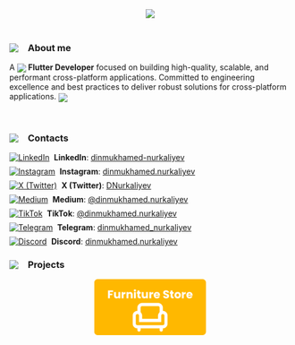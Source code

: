 <div align="center">
<img src="https://qrangers.com/wp-content/uploads/2021/09/Banner-Introduction-to-3D-Animation.png" />
</div>

<br>

<h3 style="display: flex; align-items: center;">
    <img src="https://em-content.zobj.net/source/animated-noto-color-emoji/427/writing-hand_270d-fe0f.gif" width="25" style="margin-right: 8px;"/>
    About me
</h3>

<p> A <img src="https://cdn.jsdelivr.net/gh/devicons/devicon/icons/flutter/flutter-original.svg" width="15" style="vertical-align: middle;"/> <strong>Flutter Developer</strong> focused on building high-quality, scalable, and performant cross-platform applications. Committed to engineering excellence and best practices to deliver robust solutions for cross-platform applications. <img src="https://user-images.githubusercontent.com/74038190/216655848-cf4d7bed-52aa-4740-8c67-1832472051ec.gif" width="50" style="vertical-align: middle;"/>
</p>

<br>

<h3 style="display: flex; align-items: center;">
    <img src="https://em-content.zobj.net/source/animated-noto-color-emoji/427/bell_1f514.gif" width="25" style="margin-right: 8px;"/>
    Contacts
</h3>

<div style="display: flex; align-items: center; margin-bottom: 8px;">
    <a href="https://www.linkedin.com/in/dinmukhamed-nurkaliyev-80b5a1326/" target="_blank"><img src="https://cdn3.iconfinder.com/data/icons/capsocial-round/500/linkedin-512.png" alt="LinkedIn" width="20" style="margin-right: 8px;"/></a>
    <strong>LinkedIn</strong>:&#160;<a href="https://www.linkedin.com/in/dinmukhamed-nurkaliyev-80b5a1326/">dinmukhamed-nurkaliyev</a>
</div>
<div style="display: flex; align-items: center; margin-bottom: 8px;">
    <a href="https://www.instagram.com/dinmukhamed.nurkaliyev/" target="_blank"><img src="https://cdn3.iconfinder.com/data/icons/2018-social-media-logotypes/1000/2018_social_media_popular_app_logo_instagram-512.png" alt="Instagram" width="20" style="margin-right: 8px;"/></a>
    <strong>Instagram</strong>:&#160;<a href="https://www.instagram.com/dinmukhamed.nurkaliyev/">dinmukhamed.nurkaliyev</a>
</div>
<div style="display: flex; align-items: center; margin-bottom: 8px;">
    <a href="https://x.com/DNurkaliyev" target="_blank"><img src="https://cdn3.iconfinder.com/data/icons/2018-social-media-logotypes/1000/2018_social_media_popular_app_logo_twitter-1024.png" alt="X (Twitter)" width="20" style="margin-right: 8px;"/></a>
    <strong>X (Twitter)</strong>:&#160;<a href="https://x.com/DNurkaliyev">DNurkaliyev</a>
</div>
<div style="display: flex; align-items: center; margin-bottom: 8px;">
    <a href="https://medium.com/@dinmukhamed.nurkaliyev" target="_blank"><img src="https://cdn0.iconfinder.com/data/icons/social-media-2092/100/social-62-512.png" alt="Medium" width="20" style="margin-right: 8px;"/></a>
    <strong>Medium</strong>:&#160;<a href="https://medium.com/@dinmukhamed.nurkaliyev">@dinmukhamed.nurkaliyev</a>
</div>
<div style="display: flex; align-items: center; margin-bottom: 8px;">
    <a href="https://www.tiktok.com/@dinmukhamed.nurkaliyev" target="_blank"><img src="https://cdn1.iconfinder.com/data/icons/popular-social-massmedia/120/tiktok-512.png" alt="TikTok" width="20" style="margin-right: 8px;"/></a>
    <strong>TikTok</strong>:&#160;<a href="https://www.tiktok.com/@dinmukhamed.nurkaliyev">@dinmukhamed.nurkaliyev</a>
</div>
<div style="display: flex; align-items: center; margin-bottom: 8px;">
    <a href="https://t.me/dinmukhamed_nurkaliyev" target="_blank"><img src="https://cdn3.iconfinder.com/data/icons/social-icons-33/512/Telegram-1024.png" alt="Telegram" width="20" style="margin-right: 8px;"/></a>
    <strong>Telegram</strong>:&#160;<a href="https://t.me/dinmukhamed_nurkaliyev">dinmukhamed_nurkaliyev</a>
</div>
<div style="display: flex; align-items: center;">
    <a href="https://discord.com/users/1300002143377428531" target="_blank"><img src="https://cdn0.iconfinder.com/data/icons/free-social-media-set/24/discord-512.png" alt="Discord" width="20" style="margin-right: 8px;"/></a>
    <strong>Discord</strong>:&#160;<a href="https://discord.com/users/1300002143377428531">dinmukhamed.nurkaliyev</a>
</div>

<h3 style="display: flex; align-items: center;">
    <img src="https://em-content.zobj.net/source/animated-noto-color-emoji/427/light-bulb_1f4a1.gif" width="25" style="margin-right: 8px;"/>
    Projects
</h3>

<div style="display: flex; flex-wrap: wrap; justify-content: center; gap: 16px;">
 <div style="text-align: center; width: 200px;">
    <a href="https://github.com/dinmukhamednurkaliyev/furniture-store-application">
      <img src="https://github.com/dinmukhamednurkaliyev/furniture-store-application/raw/main/documentation/images/brand_banner.svg" width="200"/>
    </a>
  </div>
</div>
